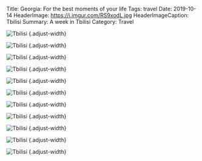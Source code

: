 Title: Georgia: For the best moments of your life
Tags: travel
Date: 2019-10-14
HeaderImage: https://i.imgur.com/RS9xodL.jpg
HeaderImageCaption: Tbilisi
Summary: A week in Tbilisi
Category: Travel

![Tbilisi](https://i.imgur.com/UhkX5kA.jpg)
{.adjust-width}

![Tbilisi](https://i.imgur.com/opQStpk.jpg)
{.adjust-width}

![Tbilisi](https://i.imgur.com/Tf1NX4o.jpg)
{.adjust-width}

![Tbilisi](https://i.imgur.com/rUobIPB.jpg)
{.adjust-width}

![Tbilisi](https://i.imgur.com/Nq1KfUL.jpg)
{.adjust-width}

![Tbilisi](https://i.imgur.com/iSa18u0.jpg)
{.adjust-width}

![Tbilisi](https://i.imgur.com/e2tI4jc.jpg)
{.adjust-width}

![Tbilisi](https://i.imgur.com/up3a2OF.jpg)
{.adjust-width}

![Tbilisi](https://i.imgur.com/SR5u0qg.jpg)
{.adjust-width}

![Tbilisi](https://i.imgur.com/E5t7F66.jpg)
{.adjust-width}

![Tbilisi](https://i.imgur.com/i1rgfh1.jpg)
{.adjust-width}